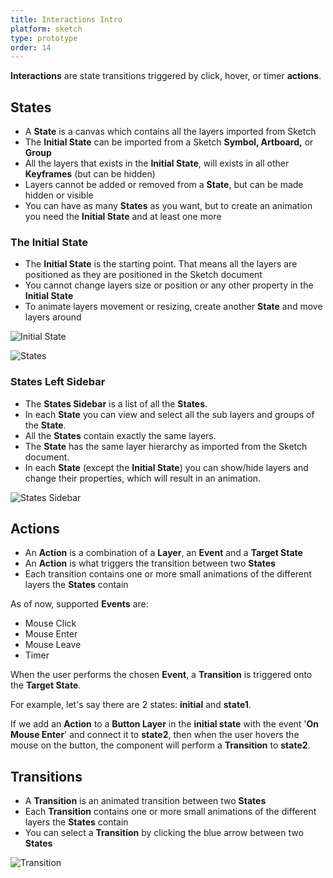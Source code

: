 ```yaml
---
title: Interactions Intro
platform: sketch
type: prototype
order: 14
---
```

**Interactions** are state transitions triggered by click, hover, or timer **actions**.

## States

 - A **State** is a canvas which contains all the layers imported from
   Sketch
 - The **Initial State** can be imported from a Sketch **Symbol, Artboard,** or **Group**
 - All the layers that exists in the **Initial State**, will exists in all other **Keyframes** (but can be hidden)
 - Layers cannot be added or removed from a **State**, but can be made hidden or visible
 - You can have as many **States** as you want, but to create an animation you need the **Initial State** and at least one more

### The Initial State

* The **Initial State** is the starting point. That means all the layers are positioned as they are positioned in the Sketch document
* You cannot change layers size or position or any other property in the **Initial State**
* To animate layers movement or resizing, create another **State** and move layers around

![Initial State](https://s3.amazonaws.com/animaapp/docs/sketch/Timeline%20-%20initial-state.png)

![States](https://s3.amazonaws.com/animaapp/docs/sketch/Timeline%20-%20states.png)

### States Left Sidebar

* The **States Sidebar** is a list of all the **States**. 
* In each **State** you can view and select all the sub layers and groups of the **State**.
* All the **States** contain exactly the same layers.
* The **State** has the same layer hierarchy as imported from the Sketch document.
* In each **State** (except the **Initial State**) you can show/hide layers and change their properties, which will result in an animation.

![States Sidebar](https://s3.amazonaws.com/animaapp/docs/sketch/Timeline%20-%20states-sidebar.png)

## Actions
 - An **Action** is a combination of a **Layer**, an **Event** and a
   **Target State**
 - An **Action** is what triggers the transition between two **States**
 - Each transition contains one or more small animations of the different layers the **States** contain

As of now, supported **Events** are:

- Mouse Click
- Mouse Enter
- Mouse Leave
- Timer

When the user performs the chosen **Event**, a **Transition** is triggered onto the **Target State**.

For example, let's say there are 2 states: **initial** and **state1**.


If we add an **Action** to a **Button Layer** in the **initial state** with the event '**On Mouse Enter**' and connect it to **state2**, then when the user hovers the mouse on the button, the component will perform a **Transition** to **state2**.


## Transitions

-   A **Transition** is an animated transition between two **States**
-   Each **Transition** contains one or more small animations of the different layers the **States** contain
-   You can select a  **Transition** by clicking the blue arrow between two **States**

![Transition](https://s3.amazonaws.com/animaapp/docs/sketch/Timeline%20-%20transitions.png)
